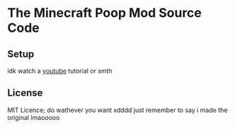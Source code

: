 # The Minecraft Poop Mod Source Code

## Setup

idk watch a [youtube](https://www.youtube.com/) tutorial or smth

## License

MIT Licence; do wathever you want xdddd just remember to say i made the original lmaooooo
